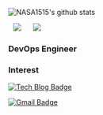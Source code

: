 ![NASA1515's github stats](https://github-readme-stats.vercel.app/api?username=nasa1515&show_icons=true)

<div>
    <img 
        src="https://hits.seeyoufarm.com/api/count/incr/badge.svg?url=https%3A%2F%2Fgithub.com%2Fnasa1515"
        style="height : auto; margin-left : 10px; margin-right : 10px;"/>
    <img 
        src="https://img.shields.io/github/followers/nasa1515?label=nasa1515%20Followers&style=social"
        style="height : auto; margin-left : 10px; margin-right : 10px;"/>
</div>


### DevOps Engineer

### Interest



[![Tech Blog Badge](http://img.shields.io/badge/-Tech%20blog-black?style=flat-square&logo=github&link=https://nasa1515.github.io/)](https://nasa1515.github.io) 

[![Gmail Badge](https://img.shields.io/badge/-Gmail-d14836?style=flat-square&logo=Gmail&logoColor=white&link=mailto:h43254@gmail.com)](mailto:h43254@gmail.com)
</div>
